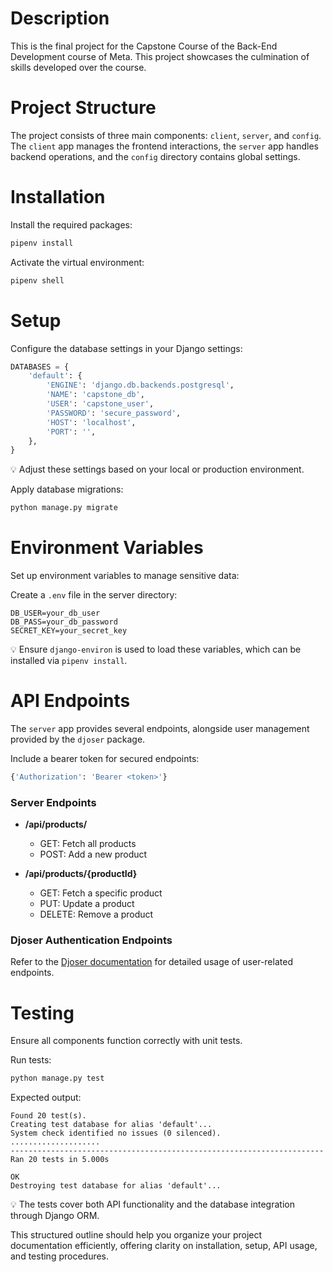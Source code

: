 # Description
This is the final project for the Capstone Course of the Back-End Development course of Meta. This project showcases the culmination of skills developed over the course.

# Project Structure
The project consists of three main components: `client`, `server`, and `config`. The `client` app manages the frontend interactions, the `server` app handles backend operations, and the `config` directory contains global settings.

# Installation

Install the required packages:

```bash
pipenv install
```

Activate the virtual environment:

```bash
pipenv shell
```

# Setup
Configure the database settings in your Django settings:

```python
DATABASES = {
    'default': {
        'ENGINE': 'django.db.backends.postgresql',
        'NAME': 'capstone_db',
        'USER': 'capstone_user',
        'PASSWORD': 'secure_password',
        'HOST': 'localhost',
        'PORT': '',
    },
}
```
💡 Adjust these settings based on your local or production environment.

Apply database migrations:

```bash
python manage.py migrate
```

# Environment Variables
Set up environment variables to manage sensitive data:

Create a `.env` file in the server directory:

```plaintext
DB_USER=your_db_user
DB_PASS=your_db_password
SECRET_KEY=your_secret_key
```

💡 Ensure `django-environ` is used to load these variables, which can be installed via `pipenv install`.

# API Endpoints
The `server` app provides several endpoints, alongside user management provided by the `djoser` package.

Include a bearer token for secured endpoints:

```bash
{'Authorization': 'Bearer <token>'}
```

### Server Endpoints

- **/api/products/**
  - GET: Fetch all products
  - POST: Add a new product

- **/api/products/{productId}**
  - GET: Fetch a specific product
  - PUT: Update a product
  - DELETE: Remove a product

### Djoser Authentication Endpoints

Refer to the [Djoser documentation](https://djoser.readthedocs.io/en/latest/getting_started.html#available-endpoints) for detailed usage of user-related endpoints.

# Testing
Ensure all components function correctly with unit tests.

Run tests:

```bash
python manage.py test
```

Expected output:

```plaintext
Found 20 test(s).
Creating test database for alias 'default'...
System check identified no issues (0 silenced).
....................
----------------------------------------------------------------------
Ran 20 tests in 5.000s

OK
Destroying test database for alias 'default'...
```

💡 The tests cover both API functionality and the database integration through Django ORM.

This structured outline should help you organize your project documentation efficiently, offering clarity on installation, setup, API usage, and testing procedures.